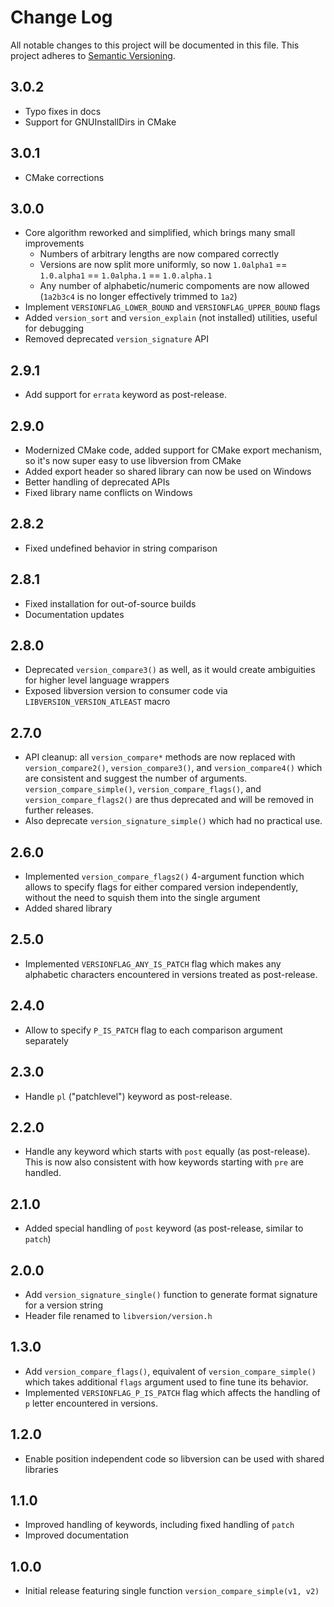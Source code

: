 # Change Log

All notable changes to this project will be documented in this file.
This project adheres to [Semantic Versioning](http://semver.org/).

## 3.0.2
* Typo fixes in docs
* Support for GNUInstallDirs in CMake

## 3.0.1
* CMake corrections

## 3.0.0
* Core algorithm reworked and simplified, which brings many small improvements
  * Numbers of arbitrary lengths are now compared correctly
  * Versions are now split more uniformly, so now `1.0alpha1` == `1.0.alpha1` == `1.0alpha.1` == `1.0.alpha.1`
  * Any number of alphabetic/numeric compoments are now allowed (`1a2b3c4` is no longer effectively trimmed to `1a2`)
* Implement `VERSIONFLAG_LOWER_BOUND` and `VERSIONFLAG_UPPER_BOUND` flags
* Added `version_sort` and `version_explain` (not installed) utilities,
  useful for debugging
* Removed deprecated `version_signature` API

## 2.9.1
* Add support for `errata` keyword as post-release.

## 2.9.0
* Modernized CMake code, added support for CMake export mechanism, so
  it's now super easy to use libversion from CMake
* Added export header so shared library can now be used on Windows
* Better handling of deprecated APIs
* Fixed library name conflicts on Windows

## 2.8.2
* Fixed undefined behavior in string comparison

## 2.8.1
* Fixed installation for out-of-source builds
* Documentation updates

## 2.8.0
* Deprecated `version_compare3()` as well, as it would create ambiguities
  for higher level language wrappers
* Exposed libversion version to consumer code via `LIBVERSION_VERSION_ATLEAST`
  macro

## 2.7.0
* API cleanup: all `version_compare*` methods are now replaced with
  `version_compare2()`, `version_compare3()`, and `version_compare4()`
  which are consistent and suggest the number of arguments.
  `version_compare_simple()`, `version_compare_flags()`, and
  `version_compare_flags2()` are thus deprecated and will be removed in
  further releases.
* Also deprecate `version_signature_simple()` which had no practical use.

## 2.6.0
* Implemented `version_compare_flags2()` 4-argument function which allows
  to specify flags for either compared version independently, without
  the need to squish them into the single argument
* Added shared library

## 2.5.0
* Implemented `VERSIONFLAG_ANY_IS_PATCH` flag which makes any alphabetic
  characters encountered in versions treated as post-release.

## 2.4.0
* Allow to specify `P_IS_PATCH` flag to each comparison argument separately

## 2.3.0
* Handle `pl` ("patchlevel") keyword as post-release.

## 2.2.0
* Handle any keyword which starts with `post` equally (as post-release). This
  is now also consistent with how keywords starting with `pre` are handled.

## 2.1.0
* Added special handling of `post` keyword (as post-release, similar to `patch`)

## 2.0.0
* Add `version_signature_single()` function to generate format signature
  for a version string
* Header file renamed to `libversion/version.h`

## 1.3.0
* Add `version_compare_flags()`, equivalent of `version_compare_simple()`
  which takes additional `flags` argument used to fine tune its
  behavior.
* Implemented `VERSIONFLAG_P_IS_PATCH` flag which affects the handling
  of `p` letter encountered in versions.

## 1.2.0
* Enable position independent code so libversion can be used with shared libraries

## 1.1.0
* Improved handling of keywords, including fixed handling of `patch`
* Improved documentation

## 1.0.0
* Initial release featuring single function `version_compare_simple(v1, v2)`
